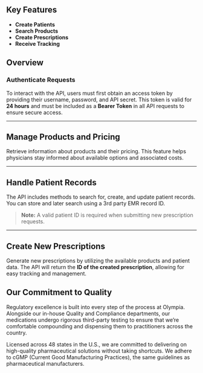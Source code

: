 
## Key Features
- **Create Patients**
- **Search Products**
- **Create Prescriptions**
- **Receive Tracking**

## Overview

### Authenticate Requests
To interact with the API, users must first obtain an access token by providing their username, password, and API secret.
This token is valid for **24 hours** and must be included as a **Bearer Token** in all API requests to ensure secure access.

---

## Manage Products and Pricing
Retrieve information about products and their pricing.
This feature helps physicians stay informed about available options and associated costs.

---

## Handle Patient Records
The API includes methods to search for, create, and update patient records.
You can store and later search using a 3rd party EMR record ID.
> **Note:** A valid patient ID is required when submitting new prescription requests.

---

## Create New Prescriptions
Generate new prescriptions by utilizing the available products and patient data.
The API will return the **ID of the created prescription**, allowing for easy tracking and management.


## Our Commitment to Quality

Regulatory excellence is built into every step of the process at Olympia. Alongside our in-house Quality and Compliance departments, our medications undergo rigorous third-party testing to ensure that we’re comfortable compounding and dispensing them to practitioners across the country.

Licensed across 48 states in the U.S., we are committed to delivering on high-quality pharmaceutical solutions without taking shortcuts. We adhere to cGMP (Current Good Manufacturing Practices), the same guidelines as pharmaceutical manufacturers.
<Cards>
  <Card title="Learn more about Olympia" href="https://www.olympiapharmacy.com/about/" />
</Cards>
